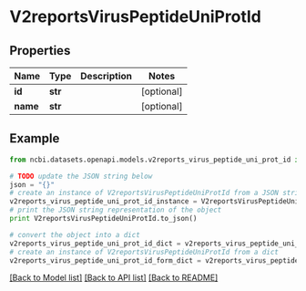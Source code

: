 # V2reportsVirusPeptideUniProtId


## Properties

Name | Type | Description | Notes
------------ | ------------- | ------------- | -------------
**id** | **str** |  | [optional] 
**name** | **str** |  | [optional] 

## Example

```python
from ncbi.datasets.openapi.models.v2reports_virus_peptide_uni_prot_id import V2reportsVirusPeptideUniProtId

# TODO update the JSON string below
json = "{}"
# create an instance of V2reportsVirusPeptideUniProtId from a JSON string
v2reports_virus_peptide_uni_prot_id_instance = V2reportsVirusPeptideUniProtId.from_json(json)
# print the JSON string representation of the object
print V2reportsVirusPeptideUniProtId.to_json()

# convert the object into a dict
v2reports_virus_peptide_uni_prot_id_dict = v2reports_virus_peptide_uni_prot_id_instance.to_dict()
# create an instance of V2reportsVirusPeptideUniProtId from a dict
v2reports_virus_peptide_uni_prot_id_form_dict = v2reports_virus_peptide_uni_prot_id.from_dict(v2reports_virus_peptide_uni_prot_id_dict)
```
[[Back to Model list]](../README.md#documentation-for-models) [[Back to API list]](../README.md#documentation-for-api-endpoints) [[Back to README]](../README.md)


